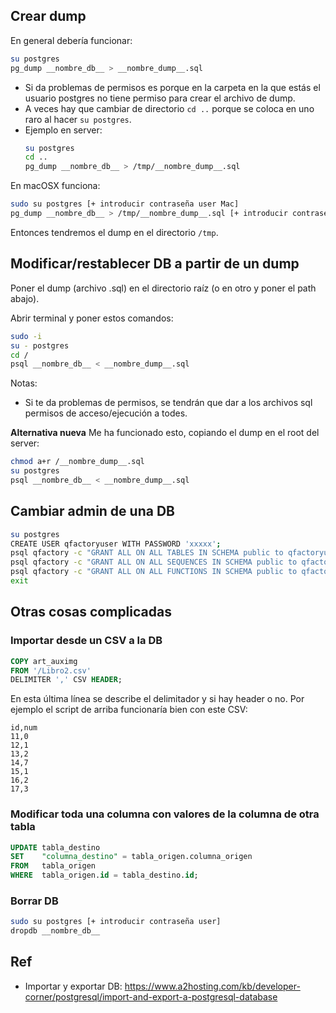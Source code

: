 ## Crear dump
En general debería funcionar:
```bash
su postgres
pg_dump __nombre_db__ > __nombre_dump__.sql
```
- Si da problemas de permisos es porque en la carpeta en la que estás el usuario postgres no tiene permiso para crear el archivo de dump. 
- A veces hay que cambiar de directorio `cd ..` porque se coloca en uno raro al hacer `su postgres`.
- Ejemplo en server:
    ```bash
    su postgres
    cd ..
    pg_dump __nombre_db__ > /tmp/__nombre_dump__.sql
    ```

En macOSX funciona:
```bash
sudo su postgres [+ introducir contraseña user Mac]
pg_dump __nombre_db__ > /tmp/__nombre_dump__.sql [+ introducir contraseña pgadmin ]
```
Entonces tendremos el dump en el directorio `/tmp`.


## Modificar/restablecer DB a partir de un dump

Poner el dump (archivo .sql) en el directorio raíz (o en otro y poner el path abajo).

Abrir terminal y poner estos comandos:
```bash
sudo -i
su - postgres
cd /
psql __nombre_db__ < __nombre_dump__.sql
```
Notas:
- Si te da problemas de permisos, se tendrán que dar a los archivos sql permisos de acceso/ejecución a todes.

**Alternativa nueva**
Me ha funcionado esto, copiando el dump en el root del server:
```bash
chmod a+r /__nombre_dump__.sql
su postgres
psql __nombre_db__ < __nombre_dump__.sql
```

## Cambiar admin de una DB
```bash
su postgres
CREATE USER qfactoryuser WITH PASSWORD 'xxxxx';
psql qfactory -c "GRANT ALL ON ALL TABLES IN SCHEMA public to qfactoryuser;"
psql qfactory -c "GRANT ALL ON ALL SEQUENCES IN SCHEMA public to qfactoryuser;"
psql qfactory -c "GRANT ALL ON ALL FUNCTIONS IN SCHEMA public to qfactoryuser;"
exit
```


## Otras cosas complicadas

### Importar desde un CSV a la DB

```sql
COPY art_auximg
FROM '/Libro2.csv'
DELIMITER ',' CSV HEADER;
```
En esta última línea se describe el delimitador y si hay header o no. Por ejemplo el script de arriba funcionaría bien con este CSV:
```csv
id,num
11,0
12,1
13,2
14,7
15,1
16,2
17,3
```

### Modificar toda una columna con valores de la columna de otra tabla
```sql
UPDATE tabla_destino 
SET    "columna_destino" = tabla_origen.columna_origen
FROM   tabla_origen 
WHERE  tabla_origen.id = tabla_destino.id;
```


### Borrar DB
```bash
sudo su postgres [+ introducir contraseña user]
dropdb __nombre_db__
```

## Ref
- Importar y exportar DB: 
https://www.a2hosting.com/kb/developer-corner/postgresql/import-and-export-a-postgresql-database

